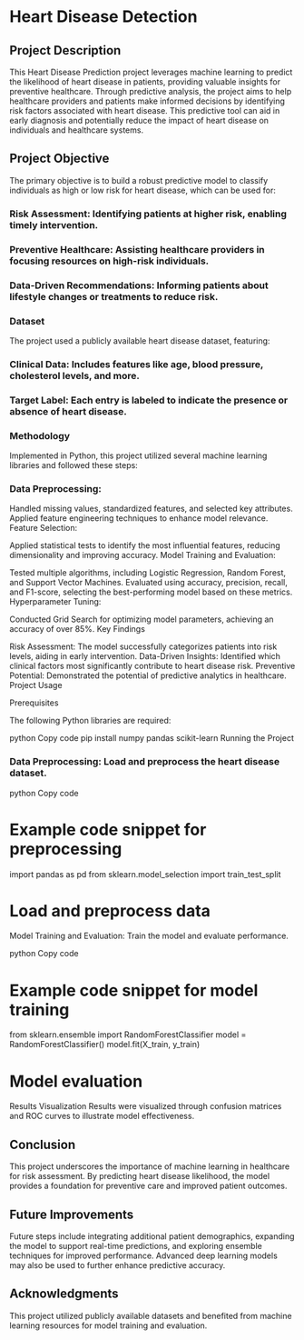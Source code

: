 # Heart Disease Detection

## Project Description

This Heart Disease Prediction project leverages machine learning to predict the likelihood of heart disease in patients, providing valuable insights for preventive healthcare. Through predictive analysis, the project aims to help healthcare providers and patients make informed decisions by identifying risk factors associated with heart disease. This predictive tool can aid in early diagnosis and potentially reduce the impact of heart disease on individuals and healthcare systems.

## Project Objective

The primary objective is to build a robust predictive model to classify individuals as high or low risk for heart disease, which can be used for:

### Risk Assessment: Identifying patients at higher risk, enabling timely intervention.

### Preventive Healthcare: Assisting healthcare providers in focusing resources on high-risk individuals.

### Data-Driven Recommendations: Informing patients about lifestyle changes or treatments to reduce risk.

### Dataset

The project used a publicly available heart disease dataset, featuring:

### Clinical Data: Includes features like age, blood pressure, cholesterol levels, and more.

### Target Label: Each entry is labeled to indicate the presence or absence of heart disease.

### Methodology

Implemented in Python, this project utilized several machine learning libraries and followed these steps:

### Data Preprocessing:


Handled missing values, standardized features, and selected key attributes.
Applied feature engineering techniques to enhance model relevance.
Feature Selection:

Applied statistical tests to identify the most influential features, reducing dimensionality and improving accuracy.
Model Training and Evaluation:

Tested multiple algorithms, including Logistic Regression, Random Forest, and Support Vector Machines.
Evaluated using accuracy, precision, recall, and F1-score, selecting the best-performing model based on these metrics.
Hyperparameter Tuning:

Conducted Grid Search for optimizing model parameters, achieving an accuracy of over 85%.
Key Findings

Risk Assessment: The model successfully categorizes patients into risk levels, aiding in early intervention.
Data-Driven Insights: Identified which clinical factors most significantly contribute to heart disease risk.
Preventive Potential: Demonstrated the potential of predictive analytics in healthcare.
Project Usage

Prerequisites

The following Python libraries are required:

python
Copy code
pip install numpy pandas scikit-learn
Running the Project

### Data Preprocessing: Load and preprocess the heart disease dataset.

python
Copy code
# Example code snippet for preprocessing
import pandas as pd
from sklearn.model_selection import train_test_split
# Load and preprocess data
Model Training and Evaluation: Train the model and evaluate performance.

python
Copy code

# Example code snippet for model training

from sklearn.ensemble import RandomForestClassifier
model = RandomForestClassifier()
model.fit(X_train, y_train)

# Model evaluation
Results Visualization
Results were visualized through confusion matrices and ROC curves to illustrate model effectiveness.

## Conclusion

This project underscores the importance of machine learning in healthcare for risk assessment. By predicting heart disease likelihood, the model provides a foundation for preventive care and improved patient outcomes.

## Future Improvements

Future steps include integrating additional patient demographics, expanding the model to support real-time predictions, and exploring ensemble techniques for improved performance. Advanced deep learning models may also be used to further enhance predictive accuracy.

## Acknowledgments

This project utilized publicly available datasets and benefited from machine learning resources for model training and evaluation.
